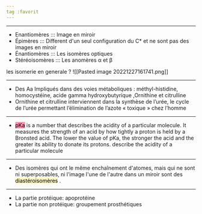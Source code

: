 ```yaml
---
tag :favorit
---
```

----
- Enantiomères ::: Image en miroir
- Épimères ::: Different d'un seul configuration du C* et ne sont pas des images en miroir
- Énantiomères ::: Les isomères optiques
- Stéréoisomères ::: Les anomères α et β

les isomerie en generale
?
![[Pasted image 20221227161741.png]]

----
- Des Aa Impliqués dans des voies métaboliques : méthyl-histidine, homocystéine, acide gamma hydroxybutyrique ,Ornithine et citrulline
- Ornithine et citrulline interviennent dans la synthèse de l’urée, le cycle de l’urée permettant l’élimination de l’azote « toxique » chez l’homme
---
- <mark style="background: #FF5582A6;">pKa</mark> is a number that describes the acidity of a particular molecule. It measures the strength of an acid by how tightly a proton is held by a Bronsted acid. The lower the value of pKa, the stronger the acid and the greater its ability to donate its protons. describe the acidity of a particular molecule
---
- Des isomères qui ont le même enchaînement d'atomes, mais qui ne sont ni superposables, ni l’image l'une de l'autre dans un miroir sont des <mark style="background: #FFF3A3A6;">diastéroisomères</mark> .
---
- La partie protéique: apoprotéine
- La partie non protéique: groupement prosthétiques